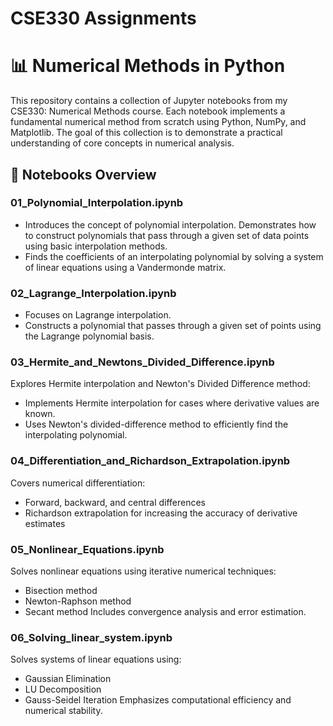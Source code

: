 # CSE330 Assignments

# 📊 Numerical Methods in Python
This repository contains a collection of Jupyter notebooks from my CSE330: Numerical Methods course. Each notebook implements a fundamental numerical method from scratch using Python, NumPy, and Matplotlib. The goal of this collection is to demonstrate a practical understanding of core concepts in numerical analysis.

## 📒 Notebooks Overview

### 01_Polynomial_Interpolation.ipynb
- Introduces the concept of polynomial interpolation. Demonstrates how to construct polynomials that pass through a given set of data points using basic interpolation methods.
- Finds the coefficients of an interpolating polynomial by solving a system of linear equations using a Vandermonde matrix.

### 02_Lagrange_Interpolation.ipynb
- Focuses on Lagrange interpolation.
- Constructs a polynomial that passes through a given set of points using the Lagrange polynomial basis.

### 03_Hermite_and_Newtons_Divided_Difference.ipynb
Explores Hermite interpolation and Newton's Divided Difference method:
- Implements Hermite interpolation for cases where derivative values are known.
- Uses Newton's divided-difference method to efficiently find the interpolating polynomial.

### 04_Differentiation_and_Richardson_Extrapolation.ipynb
Covers numerical differentiation:
- Forward, backward, and central differences
- Richardson extrapolation for increasing the accuracy of derivative estimates

### 05_Nonlinear_Equations.ipynb
Solves nonlinear equations using iterative numerical techniques:
- Bisection method
- Newton-Raphson method
- Secant method
Includes convergence analysis and error estimation.

### 06_Solving_linear_system.ipynb
Solves systems of linear equations using:
- Gaussian Elimination
- LU Decomposition
- Gauss-Seidel Iteration
Emphasizes computational efficiency and numerical stability.
